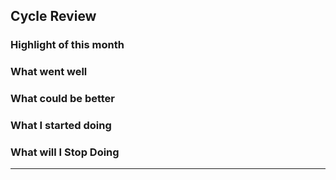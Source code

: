 ## Cycle Review
### Highlight of this month
### What went well
### What could be better
### What I started doing
### What will I Stop Doing

---
